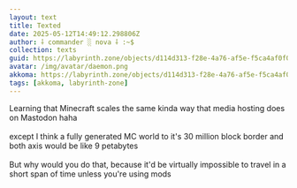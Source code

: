 ```yaml
---
layout: text
title: Texted
date: 2025-05-12T14:49:12.298806Z
author: ⸸ commander ░ nova ⸸ :~$
collection: texts
guid: https://labyrinth.zone/objects/d114d313-f28e-4a76-af5e-f5ca4af0f05c
avatar: /img/avatar/daemon.png
akkoma: https://labyrinth.zone/objects/d114d313-f28e-4a76-af5e-f5ca4af0f05c
tags: [akkoma, labyrinth-zone]
---
```


<p>Learning that Minecraft scales the same kinda way that media hosting does on Mastodon haha<br><br>except I think a fully generated MC world to it's 30 million block border and both axis would be like 9 petabytes<br><br>But why would you do that, because it'd be virtually impossible to travel in a short span of time unless you're using mods</p>